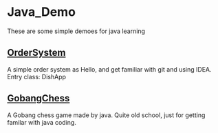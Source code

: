 # Java_Demo


These are some simple demoes for java learning


## [OrderSystem](https://github.com/kokono9201/Java_Demo/tree/master/OrderSystem)<br>
A simple order system as Hello, and get familiar with git and using IDEA.
Entry class: DishApp

## [GobangChess](https://github.com/kokono9201/Java_Demo/tree/master/GobangChess)<br>
A Gobang chess game made by java. Quite old school, just for getting familar with java coding.
